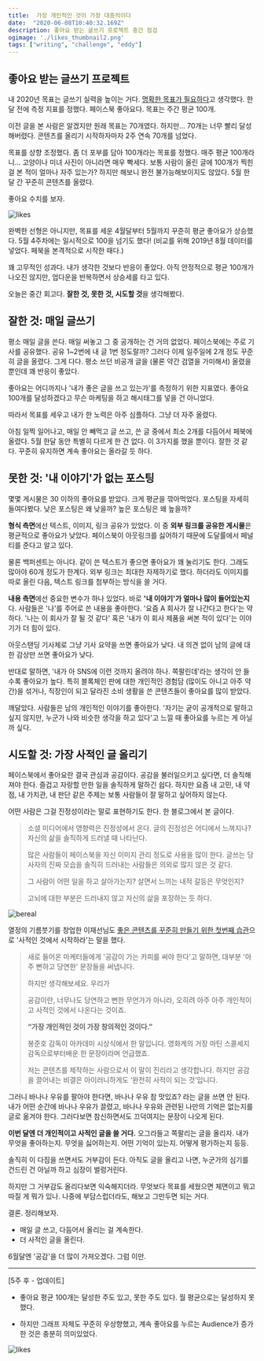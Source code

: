 ```yaml
---
title:  가장 개인적인 것이 가장 대중적이다
date:  "2020-06-08T10:40:32.169Z"
description: 좋아요 받는 글쓰기 프로젝트 중간 점검
ogimage: './likes_thumbnail2.png'
tags: ["writing", "challenge", "eddy"]
---
```



## 좋아요 받는 글쓰기 프로젝트 

내 2020년 목표는 글쓰기 실력을 높이는 거다. [명확한 목표가 필요하다](https://www.learningman.co/objective/)고 생각했다. 한 달 전에 측정 지표를 정했다. 페이스북 좋아요다. 목표는 주간 평균 100개. 

이전 글을 본 사람은 알겠지만 원래 목표는 70개였다. 하지만... 70개는 너무 빨리 달성해버렸다. 콘텐츠를 올리기 시작하자마자 2주 연속 70개를 넘었다. 

목표를 상향 조정했다. 좀 더 포부를 담아 100개라는 목표를 정했다. 매주 평균 100개라니... 고양이나 미녀 사진이 아니라면 매우 빡세다. 보통 사람이 올린 글에 100개가 찍힌 걸 본 적이 얼마나 자주 있는가? 하지만 해보니 완전 불가능해보이지도 않았다. 5월 한달 간 꾸준히 콘텐츠를 올렸다.

좋아요 수치를 보자. 

![likes](./likes.png)

완벽한 선형은 아니지만, 목표를 세운 4월달부터 5월까지 꾸준히 평균 좋아요가 상승했다. 5월 4주차에는 일시적으로 100을 넘기도 했다! (비교를 위해 2019년 8월 데이터를 넣었다. 페북을 본격적으로 시작한 때다.)

꽤 고무적인 성과다. 내가 생각한 것보다 반응이 좋았다. 아직 안정적으로 평균 100개가 나오진 않지만, 업다운을 반복하면서 상승세를 타고 있다.

오늘은 중간 회고다. **잘한 것, 못한 것, 시도할 것**을 생각해봤다.


## 잘한 것: 매일 글쓰기

평소 매일 글을 쓴다. 매일 써놓고 그 중 공개하는 건 거의 없었다. 페이스북에는 주로 기사를 공유했다. 공유 1~2번에 내 글 1번 정도랄까? 그러다 이제 일주일에 2개 정도 꾸준히 글을 올렸다. 그게 다다. 평소 쓰던 비공개 글을 (물론 약간 검열을 가미해서) 올렸을 뿐인데 꽤 반응이 좋았다.

좋아요는 어디까지나 '내가 좋은 글을 쓰고 있는가'를 측정하기 위한 지표였다. 좋아요 100개를 달성하겠다고 무슨 마케팅을 하고 해시태그를 넣을 건 아니었다. 

따라서 목표를 세우고 내가 한 노력은 아주 심플하다. 그냥 더 자주 올렸다. 

아침 일찍 일어나고, 매일 안 빼먹고 글 쓰고, 쓴 글 중에서 최소 2개를 다듬어서 페북에 올렸다. 5월 한달 동안 특별히 다르게 한 건 없다. 이 3가지를 했을 뿐이다. 잘한 것 같다. 꾸준히 유지하면 계속 좋아요는 올라갈 듯 하다.



## 못한 것: '내 이야기'가 없는 포스팅

몇몇 게시물은 30 이하의 좋아요를 받았다. 크게 평균을 깎아먹었다. 포스팅을 자세히 들여다봤다. 낮은 포스팅은 왜 낮을까? 높은 포스팅은 왜 높을까?

**형식 측면**에선 텍스트, 이미지, 링크 공유가 있었다. 이 중 **외부 링크를 공유한 게시물**은 평균적으로 좋아요가 낮았다. 페이스북이 아웃링크를 싫어하기 때문에 도달률에서 페널티를 준다고 알고 있다. 

물론 백퍼센트는 아니다. 같이 쓴 텍스트가 좋으면 좋아요가 꽤 눌리기도 한다. 그래도 많아야 60개 정도가 한계다. 외부 링크는 최대한 자제하기로 했다. 하더라도 이미지를 따로 올린 다음, 텍스트 링크를 첨부하는 방식을 쓸 거다.

**내용 측면**에선 중요한 변수가 하나 있었다. 바로 **'내 이야기'가 얼마나 많이 들어있는지**다. 사람들은 '나'를 주어로 쓴 내용을 좋아한다. '요즘 A 회사가 잘 나간다고 한다'는 약하다. '나는 이 회사가 잘 될 것 같다' 혹은 '내가 이 회사 제품을 써본 적이 있다'는 이야기가 더 힘이 있다. 

아웃스탠딩 기사체로 그냥 기사 요약을 쓰면 좋아요가 낮다. 내 의견 없이 남의 글에 대한 감상만 쓰면 좋아요가 낮다. 

반대로 말하면, '내가 아 SNS에 이런 것까지 올려야 하나. 쪽팔린데'라는 생각이 안 들수록 좋아요가 높다. 특히 블록체인 판에 대한 개인적인 경험담 (많이도 아니고 아주 약간)을 섞거나, 직장인이 되고 달라진 소비 생활을 쓴 콘텐츠들이 좋아요를 많이 받았다. 

깨달았다. 사람들은 남의 개인적인 이야기를 좋아한다. '자기는 굳이 공개적으로 말하고 싶지 않지만, 누군가 나와 비슷한 생각을 하고 있다'고 느낄 때 좋아요를 누르는 게 아닐까 싶다.



## 시도할 것: 가장 사적인 글 올리기

페이스북에서 좋아요란 결국 관심과 공감이다. 공감을 불러일으키고 싶다면, 더 솔직해져야 한다. 즐겁고 자랑할 만한 일을 솔직하게 말하긴 쉽다. 하지만 요즘 내 고민, 내 약점, 내 가치관, 내 판단 같은 주제는 보통 사람들이 잘 말하고 싶어하지 않는다.

어떤 사람은 그걸 진정성이라는 말로 표현하기도 한다. 한 블로그에서 본 글이다.

>  소셜 미디어에서 영향력은 진정성에서 온다. 글의 진정성은 어디에서 느껴지나? 자신의 삶을 솔직하게 드러낼 때 나타난다. 
>
> 많은 사람들이 페이스북을 자신 이미지 관리 정도로 사용을 많이 한다. 글쓰는 당사자의 진짜 모습을 솔직히 드러내는 사람들은 의외로 많지 않은 것 같다. 
>
> 그 사람이 어떤 일을 하고 살아가는지? 살면서 느끼는 내적 갈등은 무엇인지? 
>
> 고뇌에 대한 부분은 드러내지 않고 자신의 삶을 포장하는 듯 하다. 


![bereal](./Bereal.jpg)


열정의 기름붓기를 창업한 이재선님도 [좋은 콘텐츠를 꾸준히 만들기 위한 첫번째 습관](https://outstanding.kr/creatorhabit20200312/)으로 '사적인 것에서 시작하라'는 말을 했다.

>새로 들어온 마케터들에게 '공감이 가는 카피를 써야 한다'고 말하면,
>대부분 '아주 뻔하고 당연한' 문장들을 써냅니다.
>
>하지만 생각해보세요. 우리가 
>
>공감이란, 너무나도 당연하고 뻔한 무언가가 아니라, 오히려 아주 아주 개인적이고 사적인 것에서 나온다는 것이죠.
>
>**“가장 개인적인 것이 가장 창의적인 것이다.”**
>
>봉준호 감독이 아카데미 시상식에서 한 말입니다. 영화계의 거장 마틴 스콜세지 감독으로부터배운 한 문장이라며 언급했죠. 
>
>저는 콘텐츠를 제작하는 사람으로서 이 말이 진리라고 생각합니다. 하지만 공감을 끌어내는 비결은 아이러니하게도 ‘완전히 사적이 되는 것’입니다.

그러니 바나나 우유를 팔아야 한다면, 바나나 우유 참 맛있죠? 라는 글을 쓰면 안 된다. 내가 어떤 순간에 바나나 우유가 끌렸고, 바나나 우유와 관련된 나만의 기억은 없는지를 글로 옮겨야 한다. 그러다보면 참신하면서도 끄덕여지는 문장이 나오게 된다.

**이번 달엔 더 개인적이고 사적인 글을 쓸 거다.** 오그라들고 쪽팔리는 글을 올리자. 내가 무엇을 좋아하는지. 무엇을 싫어하는지. 어떤 기억이 있는지. 어떻게 평가하는지 등등. 

솔직히 이 다짐을 쓰면서도 거부감이 든다. 아직도 글을 올리고 나면, 누군가의 심기를 건드린 건 아닐까 하고 심장이 벌렁거린다. 

하지만 그 거부감도 올리다보면 익숙해지더라. 무엇보다 목표를 세웠으면 체면이고 뭐고 따질 게 뭐가 있나. 나중에 부담스럽더라도, 해보고 그만두면 되는 거다. 

결론. 정리해보자.

- 매일 글 쓰고, 다듬어서 올리는 걸 계속한다.
- 더 사적인 글을 올린다. 

6월달엔 '공감'을 더 많이 가져오겠다. 그럼 이만.



----



[5주 후 - 업데이트]

- 좋아요 평균 100개는 달성한 주도 있고, 못한 주도 있다. 월 평균으로는 달성하지 못했다. 

- 하지만 그래프 자체도 꾸준히 우상향했고, 계속 좋아요를 누르는 Audience가 증가한 것은 충분히 의미있었다.



![likes](./likes_thumbnail2.png)